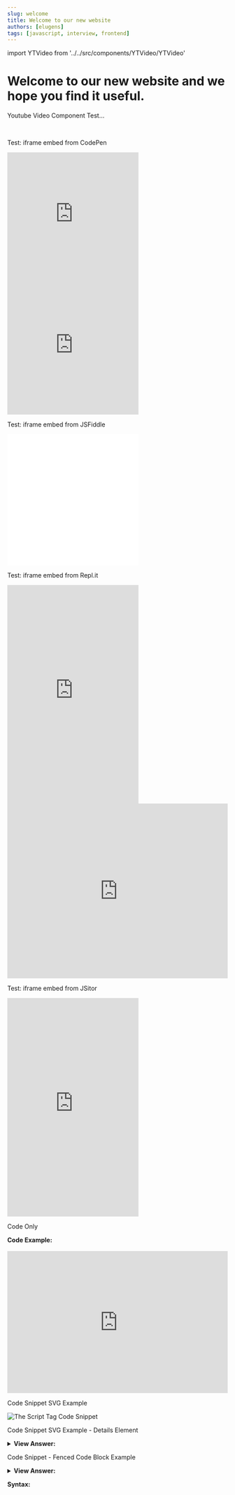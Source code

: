 ```yaml
---
slug: welcome
title: Welcome to our new website
authors: [elugens]
tags: [javascript, interview, frontend]
---
```


import YTVideo from '../../src/components/YTVideo/YTVideo'

# Welcome to our new website and we hope you find it useful.

Youtube Video Component Test...

<YTVideo
  videoURL='https://www.youtube.com/embed/W6NZfCO5SIk'
  videoTitle='JavaScript Tutorial for Beginners: Learn JavaScript in 1 Hour'
/>
<br/>

Test: iframe embed from CodePen

<!-- style={{width: '100%'}} -->

<iframe height="300" style={{width: '100%'}} scrolling="no" title="Script Tags" src="https://codepen.io/hellojavascript/embed/RwZYevQ?default-tab=html&editable=true" frameBorder="no" loading="lazy" allowTransparency="true" allowFullScreen="true">
  See the Pen <a href="https://codepen.io/hellojavascript/pen/RwZYevQ">
  Script Tags</a> by HelloJavaScript.info (<a href="https://codepen.io/hellojavascript">@hellojavascript</a>)
  on <a href="https://codepen.io">CodePen</a>.
</iframe>

<iframe height="300" style={{width: '100%'}} scrolling="no" title="Script Tags" src="https://codepen.io/hellojavascript/embed/preview/RwZYevQ?default-tab=js%2Cresult&editable=true&theme-id=dark" frameborder="no" loading="lazy" allowTransparency="true" allowFullScreen="true">
  See the Pen <a href="https://codepen.io/hellojavascript/pen/RwZYevQ">
  Script Tags</a> by HelloJavaScript.info (<a href="https://codepen.io/hellojavascript">@hellojavascript</a>)
  on <a href="https://codepen.io">CodePen</a>.
</iframe>

<br/>

Test: iframe embed from JSFiddle

<iframe style={{width: '100%'}} height="300" src="//jsfiddle.net/elugens/tkn0Lq4e/1/embedded/js,result/dark/" allowfullscreen="allowfullscreen" allowPaymentRequest frameBorder="0"></iframe>

<br/>

Test: iframe embed from Repl.it

<iframe frameborder="0" style={{width: '100%'}} height="500px" src="https://replit.com/@HelloJavaScript/basic-javascript-questions-answers?embed=true" allow-scripts></iframe>

<iframe height="400px" width="100%" src="https://repl.it/@HelloJavaScript/basic-javascript-questions-answers?lite=true" scrolling="no" frameBorder="no" allowtransparency="true" allowfullscreen="true" sandbox="allow-forms allow-pointer-lock allow-popups allow-same-origin allow-scripts allow-modals"></iframe>

<br/>

Test: iframe embed from JSitor

<iframe style={{width: '100%'}} height="500" src="https://jsitor.com/embed/ZZoWsvJhs" frameBorder="0" />

jsbin cost money to embed

<iframe style={{width: '100%'}} src="https://jsbin.com/datikon/edit?js,console" /><br /><br />

Embed from Plunkr

Live Code Editor

   <iframe
  src="https://embed.plnkr.co/plunk/65ORs0BGA4vmCbYt?show=script,preview&deferRun"
  frameborder="0"
  width="100%"
  height="350px"
></iframe>

Code Only

<div><strong className="codeExample">Code Example:</strong><br /><br />
  <iframe
  src="https://embed.plnkr.co/plunk/nufHPfN2HZUYXBm3?show=script,deferRun"
  frameborder="0"
  width="100%"
  height="325px"
></iframe>
  </div>

Code Snippet SVG Example

  <img src='/img/javascript-fundamentals/what-is-the-script-tag-used-for-in-javascript.svg' alt="The Script Tag Code Snippet" />

Code Snippet SVG Example - Details Element

  <details>
  <summary><strong>View Answer:</strong></summary>
  <div>
  <div><strong>Interview Response:</strong> Script files are attached to HTML with the src attribute including the absolute path to the JS file.</div><br />
  <div><strong className="codeExample">Code Example:</strong><br /><br />
  <img src='/img/strict-mode/how-do-you-access-external-script-files-in-javascript-development.svg' alt="External Script Files" />
  </div>
  </div>
</details>

Code Snippet - Fenced Code Block Example

<details>
  <summary><strong>View Answer:</strong></summary>
  <div>
  <div><strong>Interview Response:</strong> Script files are attached to HTML with the src attribute including the absolute path to the JS file.</div><br />
  <div><strong className="codeExample">Code Example:</strong><br /><br />

  <div></div>

```js
let regexp = /javascript/g; // (regexp just created: regexp.lastIndex=0)

alert(regexp.test('javascript')); // true (regexp.lastIndex=10 now)
alert(regexp.test('javascript')); // false
```

  </div>
  </div>
</details>

<strong>Syntax: </strong> <br /><br />
